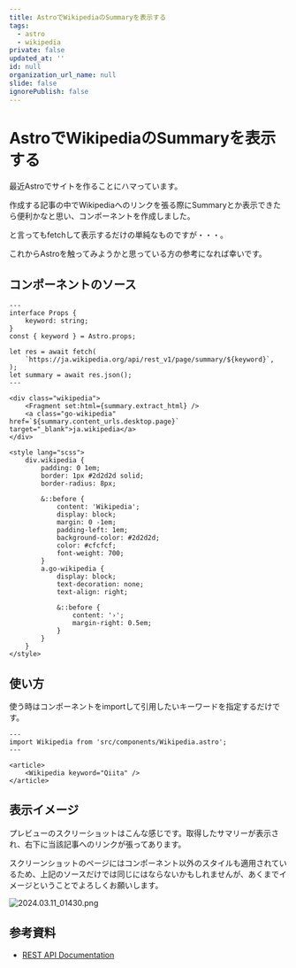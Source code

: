 ```yaml
---
title: AstroでWikipediaのSummaryを表示する
tags:
  - astro
  - wikipedia
private: false
updated_at: ''
id: null
organization_url_name: null
slide: false
ignorePublish: false
---
```

# AstroでWikipediaのSummaryを表示する

最近Astroでサイトを作ることにハマっています。

作成する記事の中でWikipediaへのリンクを張る際にSummaryとか表示できたら便利かなと思い、コンポーネントを作成しました。

と言ってもfetchして表示するだけの単純なものですが・・・。

これからAstroを触ってみようかと思っている方の参考になれば幸いです。

## コンポーネントのソース

```astro:Wikipedia.astro
---
interface Props {
    keyword: string;
}
const { keyword } = Astro.props;

let res = await fetch(
    `https://ja.wikipedia.org/api/rest_v1/page/summary/${keyword}`,
);
let summary = await res.json();
---

<div class="wikipedia">
    <Fragment set:html={summary.extract_html} />
    <a class="go-wikipedia" href=`${summary.content_urls.desktop.page}` target="_blank">ja.wikipedia</a>
</div>

<style lang="scss">
    div.wikipedia {
        padding: 0 1em;
        border: 1px #2d2d2d solid;
        border-radius: 8px;

        &::before {
            content: 'Wikipedia';
            display: block;
            margin: 0 -1em;
            padding-left: 1em;
            background-color: #2d2d2d;
            color: #cfcfcf;
            font-weight: 700;
        }
        a.go-wikipedia {
            display: block;
            text-decoration: none;
            text-align: right;

            &::before {
                content: '›';
                margin-right: 0.5em;
            }
        }
    }
</style>
```

## 使い方

使う時はコンポーネントをimportして引用したいキーワードを指定するだけです。

```astro:index.astro
---
import Wikipedia from 'src/components/Wikipedia.astro';
---

<article>
    <Wikipedia keyword="Qiita" />
</article>
```

## 表示イメージ

プレビューのスクリーショットはこんな感じです。取得したサマリーが表示され、右下に当該記事へのリンクが張ってあります。

スクリーンショットのページにはコンポーネント以外のスタイルも適用されているため、上記のソースだけでは同じにはならないかもしれませんが、あくまでイメージということでよろしくお願いします。

![2024.03.11_01430.png](https://qiita-image-store.s3.ap-northeast-1.amazonaws.com/0/120649/d1825a2f-746e-94f2-13de-4db27b631f7e.png)

## 参考資料

- [REST API Documentation](https://en.wikipedia.org/api/rest_v1/)
